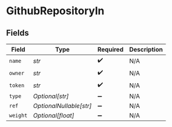 # GithubRepositoryIn


## Fields

| Field                   | Type                    | Required                | Description             |
| ----------------------- | ----------------------- | ----------------------- | ----------------------- |
| `name`                  | *str*                   | :heavy_check_mark:      | N/A                     |
| `owner`                 | *str*                   | :heavy_check_mark:      | N/A                     |
| `token`                 | *str*                   | :heavy_check_mark:      | N/A                     |
| `type`                  | *Optional[str]*         | :heavy_minus_sign:      | N/A                     |
| `ref`                   | *OptionalNullable[str]* | :heavy_minus_sign:      | N/A                     |
| `weight`                | *Optional[float]*       | :heavy_minus_sign:      | N/A                     |